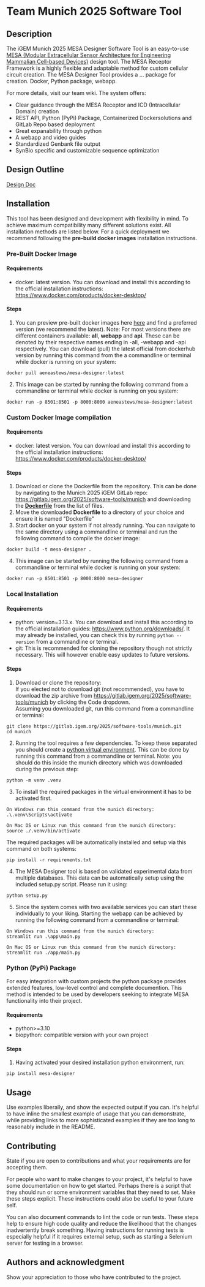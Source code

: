 # Team Munich 2025 Software Tool

## Description
The iGEM Munich 2025 MESA Designer Software Tool is an easy-to-use [MESA (Modular Extracellular Sensor Architecture for Engineering Mammalian Cell-based Devices)](https://pmc.ncbi.nlm.nih.gov/articles/PMC4161666/) design tool.
The MESA Receptor Framework is a highly flexible and adaptable method for custom cellular circuit creation. The MESA Designer Tool provides a ... package for creation. Docker, Python package, webapp.
  
For more details, visit our team wiki. The system offers:
- Clear guidance through the MESA Receptor and ICD (Intracellular Domain) creation
- REST API, Python (PyPi) Package, Containerized Dockersolutions and GitLab Repo based deployment
- Great expanability through python
- A webapp and video guides
- Standardized Genbank file output
- SynBio specific and customizable sequence optimization

## Design Outline
[Design Doc](https://docs.google.com/document/d/1ciPsgLo5JNp7wKqFREEnWSCiShK2ZrRBRCNdM3VBm_A/edit?tab=t.0)

## Installation
This tool has been designed and development with flexibility in mind. To achieve maximum compatibility many different solutions exist.
All installation methods are listed below. For a quick deployment we recommend following the **pre-build docker images** installation instructions.

### Pre-Built Docker Image
#### Requirements
- docker: latest version. You can download and install this according to the official installation instructions: https://www.docker.com/products/docker-desktop/

#### Steps
1. You can preview pre-built docker images here [here](https://hub.docker.com/repository/docker/aeneastews/mesa-designer/general) and find a preferred version (we recommend the latest).
Note: For most versions there are different containers available: **all**, **webapp** and **api**.
These can be denoted by their respective names ending in -all, -webapp and -api respectively. You can download (pull) the latest official from dockerhub version by running this command from the a commandline or terminal while docker is running on your system:
```
docker pull aeneastews/mesa-designer:latest
```
2. This image can be started by running the following command from a commandline or terminal while docker is running on you system:
```
docker run -p 8501:8501 -p 8000:8000 aeneastews/mesa-designer:latest
```

### Custom Docker Image compilation
#### Requirements
- docker: latest version. You can download and install this according to the official installation instructions: https://www.docker.com/products/docker-desktop/

#### Steps
1. Download or clone the Dockerfile from the repository. This can be done by navigating to the Munich 2025 iGEM GitLab repo:
https://gitlab.igem.org/2025/software-tools/munich and downloading the [**Dockerfile**](https://gitlab.igem.org/2025/software-tools/munich/-/blob/main/Dockerfile) from the list of files.
2. Move the downloaded **Dockerfile** to a directory of your choice and ensure it is named "Dockerfile"
3. Start docker on your system if not already running. You can navigate to the same directory using a commandline or terminal and run the following command to compile the docker image:
```
docker build -t mesa-designer .
```
4. This image can be started by running the following command from a commandline or terminal while docker is running on your system:
```
docker run -p 8501:8501 -p 8000:8000 mesa-designer
```

### Local Installation
#### Requirements
- python: version=3.13.x. You can download and install this according to the official installation guides: https://www.python.org/downloads/. It may already be installed, you can check this by running `python --version` from a commandline or terminal.
- git: This is recommended for cloning the repository though not strictly necessary. This will however enable easy updates to future versions.

#### Steps
1. Download or clone the repository:  
If you elected not to download git (not recommended), you have to download the zip archive from https://gitlab.igem.org/2025/software-tools/munich by clicking the Code dropdown.  
Assuming you downloaded git, run this command from a commandline or terminal:
```
git clone https://gitlab.igem.org/2025/software-tools/munich.git  
cd munich
```

2. Running the tool requires a few dependencies. To keep these separated you should create a [python virtual environment](https://docs.python.org/3/library/venv.html). 
This can be done by running this command from a commandline or terminal. 
Note: you should do this inside the munich directory which was downloaded during the previous step:
```
python -m venv .venv
```
3. To install the required packages in the virtual environment it has to be activated first.
```
On Windows run this command from the munich directory:
.\.venv\Scripts\activate

On Mac OS or Linux run this command from the munich directory:
source ./.venv/bin/activate
```
The required packages will be automatically installed and setup via this command on both systems:
```
pip install -r requirements.txt
```
4. The MESA Designer tool is based on validated experimental data from multiple databases.
This data can be automatically setup using the included setup.py script. Please run it using:
```
python setup.py
```
5. Since the system comes with two available services you can start these individually to your liking.
Starting the webapp can be achieved by running the following command from a commandline or terminal:
```
On Windows run this command from the munich directory:
streamlit run .\app\main.py

On Mac OS or Linux run this command from the munich directory:
streamlit run ./app/main.py
```

### Python (PyPi) Package
For easy integration with custom projects the python package provides extended features, low-level control and complete documention.
This method is intended to be used by developers seeking to integrate MESA functionality into their project.

#### Requirements
- python>=3.10
- biopython: compatible version with your own project

#### Steps
1. Having activated your desired installation python environment, run:
```
pip install mesa-designer
```


## Usage
Use examples liberally, and show the expected output if you can. It's helpful to have inline the smallest example of
usage that you can demonstrate, while providing links to more sophisticated examples if they are too long to reasonably
include in the README.

## Contributing
State if you are open to contributions and what your requirements are for accepting them.

For people who want to make changes to your project, it's helpful to have some documentation on how to get started.
Perhaps there is a script that they should run or some environment variables that they need to set. Make these steps
explicit. These instructions could also be useful to your future self.

You can also document commands to lint the code or run tests. These steps help to ensure high code quality and reduce
the likelihood that the changes inadvertently break something. Having instructions for running tests is especially
helpful if it requires external setup, such as starting a Selenium server for testing in a browser.

## Authors and acknowledgment
Show your appreciation to those who have contributed to the project.
